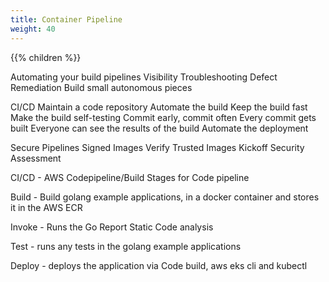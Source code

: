 ```yaml
---
title: Container Pipeline
weight: 40
---
```


{{% children  %}}


Automating your build pipelines
Visibility
Troubleshooting
Defect Remediation
Build small autonomous pieces

CI/CD
Maintain a code repository
Automate the build
Keep the build fast
Make the build self-testing
Commit early, commit often
Every commit gets built
Everyone can see the results of the build
Automate the deployment

Secure Pipelines
Signed Images
Verify Trusted Images
Kickoff Security Assessment


CI/CD - AWS Codepipeline/Build
Stages for Code pipeline

Build - Build golang example applications, in a docker container and stores it in the AWS ECR

Invoke - Runs the Go Report Static Code analysis

Test - runs any tests in the golang example applications

Deploy - deploys the application via Code build, aws eks cli and kubectl